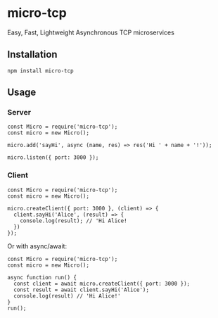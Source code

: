 # micro-tcp
Easy, Fast, Lightweight Asynchronous TCP microservices

## Installation

```
npm install micro-tcp
```

## Usage

### Server

```
const Micro = require('micro-tcp');
const micro = new Micro();

micro.add('sayHi', async (name, res) => res('Hi ' + name + '!'));

micro.listen({ port: 3000 });
```

### Client

```
const Micro = require('micro-tcp');
const micro = new Micro();

micro.createClient({ port: 3000 }, (client) => {
  client.sayHi('Alice', (result) => {
    console.log(result); // 'Hi Alice!
  })
});
```

Or with async/await:

```
const Micro = require('micro-tcp');
const micro = new Micro();

async function run() {
  const client = await micro.createClient({ port: 3000 });
  const result = await client.sayHi('Alice');
  console.log(result) // 'Hi Alice!'
}
run();
```
